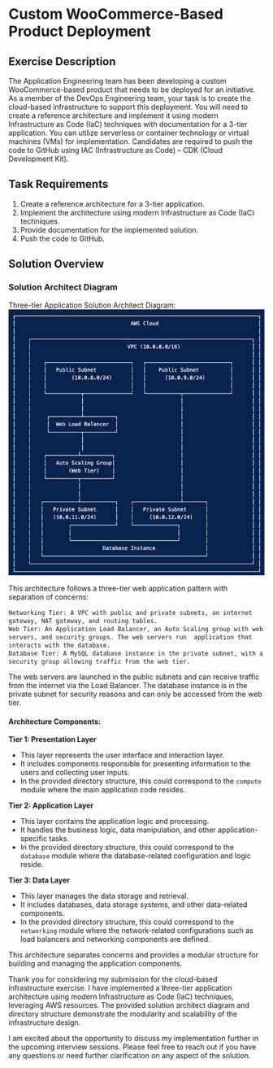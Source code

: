 # Custom WooCommerce-Based Product Deployment

## Exercise Description

The Application Engineering team has been developing a custom WooCommerce-based product that needs to be deployed for an initiative. As a member of the DevOps Engineering team, your task is to create the cloud-based infrastructure to support this deployment. You will need to create a reference architecture and implement it using modern Infrastructure as Code (IaC) techniques with documentation for a 3-tier application. You can utilize serverless or container technology or virtual machines (VMs) for implementation. Candidates are required to push the code to GitHub using IAC (Infrastructure as Code) – CDK (Cloud Development Kit).

## Task Requirements

1. Create a reference architecture for a 3-tier application.
2. Implement the architecture using modern Infrastructure as Code (IaC) techniques.
3. Provide documentation for the implemented solution.
4. Push the code to GitHub.

## Solution Overview

### Solution Architect Diagram

Three-tier Application Solution Architect Diagram:<img src="https://github.com/eddzaa/bmo/blob/main/solution%20architect%20diagram.png">

This architecture follows a three-tier web application pattern with separation of concerns:

    Networking Tier: A VPC with public and private subnets, an internet gateway, NAT gateway, and routing tables.
    Web Tier: An Application Load Balancer, an Auto Scaling group with web servers, and security groups. The web servers run  application that interacts with the database.
    Database Tier: A MySQL database instance in the private subnet, with a security group allowing traffic from the web tier.

The web servers are launched in the public subnets and can receive traffic from the internet via the Load Balancer. The database instance is in the private subnet for security reasons and can only be accessed from the web tier.

#### Architecture Components:
**Tier 1: Presentation Layer**
- This layer represents the user interface and interaction layer.
- It includes components responsible for presenting information to the users and collecting user inputs.
- In the provided directory structure, this could correspond to the `compute` module where the main application code resides.

**Tier 2: Application Layer**
- This layer contains the application logic and processing.
- It handles the business logic, data manipulation, and other application-specific tasks.
- In the provided directory structure, this could correspond to the `database` module where the database-related configuration and logic reside.

**Tier 3: Data Layer**
- This layer manages the data storage and retrieval.
- It includes databases, data storage systems, and other data-related components.
- In the provided directory structure, this could correspond to the `networking` module where the network-related configurations such as load balancers and networking components are defined.

This architecture separates concerns and provides a modular structure for building and managing the application components.


Thank you for considering my submission for the cloud-based infrastructure exercise. I have implemented a three-tier application architecture using modern Infrastructure as Code (IaC) techniques, leveraging AWS resources. The provided solution architect diagram and directory structure demonstrate the modularity and scalability of the infrastructure design.

I am excited about the opportunity to discuss my implementation further in the upcoming interview sessions. Please feel free to reach out if you have any questions or need further clarification on any aspect of the solution.






